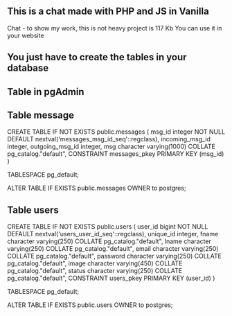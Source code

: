 ## This is a chat made with PHP and JS in Vanilla 
Chat - to show my work, this is not heavy project is 117 Kb
You can use it in your website

## You just have to create the tables in your database

## Table in pgAdmin
## Table message

CREATE TABLE IF NOT EXISTS public.messages
(
    msg_id integer NOT NULL DEFAULT nextval('messages_msg_id_seq'::regclass),
    incoming_msg_id integer,
    outgoing_msg_id integer,
    msg character varying(1000) COLLATE pg_catalog."default",
    CONSTRAINT messages_pkey PRIMARY KEY (msg_id)
)

TABLESPACE pg_default;

ALTER TABLE IF EXISTS public.messages
    OWNER to postgres;

## Table users
CREATE TABLE IF NOT EXISTS public.users
(
    user_id bigint NOT NULL DEFAULT nextval('users_user_id_seq'::regclass),
    unique_id integer,
    fname character varying(250) COLLATE pg_catalog."default",
    lname character varying(250) COLLATE pg_catalog."default",
    email character varying(250) COLLATE pg_catalog."default",
    password character varying(250) COLLATE pg_catalog."default",
    image character varying(450) COLLATE pg_catalog."default",
    status character varying(250) COLLATE pg_catalog."default",
    CONSTRAINT users_pkey PRIMARY KEY (user_id)
)

TABLESPACE pg_default;

ALTER TABLE IF EXISTS public.users
    OWNER to postgres;


